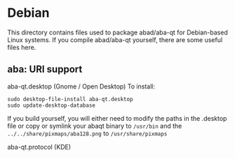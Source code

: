
Debian
====================
This directory contains files used to package abad/aba-qt
for Debian-based Linux systems. If you compile abad/aba-qt yourself, there are some useful files here.

## aba: URI support ##


aba-qt.desktop  (Gnome / Open Desktop)
To install:

	sudo desktop-file-install aba-qt.desktop
	sudo update-desktop-database

If you build yourself, you will either need to modify the paths in
the .desktop file or copy or symlink your abaqt binary to `/usr/bin`
and the `../../share/pixmaps/aba128.png` to `/usr/share/pixmaps`

aba-qt.protocol (KDE)

